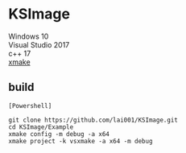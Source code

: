 # KSImage
 
Windows 10  
Visual Studio 2017  
c++ 17  
[xmake](https://github.com/xmake-io/xmake)


## build
```
[Powershell]

git clone https://github.com/lai001/KSImage.git 
cd KSImage/Example
xmake config -m debug -a x64
xmake project -k vsxmake -a x64 -m debug
```
